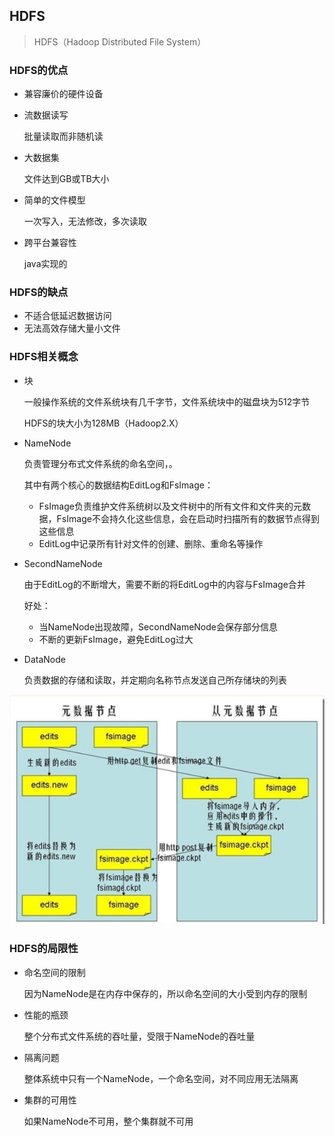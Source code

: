 
## HDFS

> HDFS（Hadoop Distributed File System）

### HDFS的优点

- 兼容廉价的硬件设备

- 流数据读写

  批量读取而非随机读

- 大数据集

  文件达到GB或TB大小

- 简单的文件模型

  一次写入，无法修改，多次读取

- 跨平台兼容性

  java实现的

### HDFS的缺点

- 不适合低延迟数据访问
- 无法高效存储大量小文件

### HDFS相关概念

- 块

  一般操作系统的文件系统块有几千字节，文件系统块中的磁盘块为512字节

  HDFS的块大小为128MB（Hadoop2.X）

- NameNode

  负责管理分布式文件系统的命名空间，。

  其中有两个核心的数据结构EditLog和FsImage：

  - FsImage负责维护文件系统树以及文件树中的所有文件和文件夹的元数据，FsImage不会持久化这些信息，会在启动时扫描所有的数据节点得到这些信息
  - EditLog中记录所有针对文件的创建、删除、重命名等操作

- SecondNameNode

  由于EditLog的不断增大，需要不断的将EditLog中的内容与FsImage合并

  好处：

  - 当NameNode出现故障，SecondNameNode会保存部分信息
  - 不断的更新FsImage，避免EditLog过大

- DataNode

  负责数据的存储和读取，并定期向名称节点发送自己所存储块的列表

![SecondNameNode工作流程](..\img\HDFS\SecondNameNode工作流程.png)

### HDFS的局限性

- 命名空间的限制

  因为NameNode是在内存中保存的，所以命名空间的大小受到内存的限制

- 性能的瓶颈

  整个分布式文件系统的吞吐量，受限于NameNode的吞吐量

- 隔离问题

  整体系统中只有一个NameNode，一个命名空间，对不同应用无法隔离

- 集群的可用性

  如果NameNode不可用，整个集群就不可用